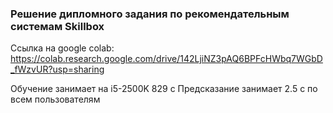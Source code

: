 ### Решение дипломного задания по рекомендательным системам Skillbox

Ссылка на google colab: https://colab.research.google.com/drive/142LjiNZ3pAQ6BPFcHWbq7WGbD_fWzvUR?usp=sharing

Обучение занимает на i5-2500K 829 с
Предсказание занимает 2.5 с по всем пользователям